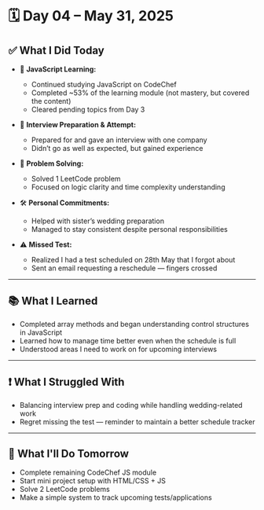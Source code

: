 # 🗓️ Day 04 – May 31, 2025

## ✅ What I Did Today

- 📘 **JavaScript Learning:**
  - Continued studying JavaScript on CodeChef
  - Completed ~53% of the learning module (not mastery, but covered the content)
  - Cleared pending topics from Day 3

- 🎯 **Interview Preparation & Attempt:**
  - Prepared for and gave an interview with one company
  - Didn’t go as well as expected, but gained experience

- 🧠 **Problem Solving:**
  - Solved 1 LeetCode problem
  - Focused on logic clarity and time complexity understanding

- 🛠️ **Personal Commitments:**
  - Helped with sister’s wedding preparation
  - Managed to stay consistent despite personal responsibilities

- ⚠️ **Missed Test:**
  - Realized I had a test scheduled on 28th May that I forgot about
  - Sent an email requesting a reschedule — fingers crossed

---

## 📚 What I Learned

- Completed array methods and began understanding control structures in JavaScript
- Learned how to manage time better even when the schedule is full
- Understood areas I need to work on for upcoming interviews

---

## ❗ What I Struggled With

- Balancing interview prep and coding while handling wedding-related work
- Regret missing the test — reminder to maintain a better schedule tracker

---

## 🧠 What I'll Do Tomorrow

- Complete remaining CodeChef JS module
- Start mini project setup with HTML/CSS + JS
- Solve 2 LeetCode problems
- Make a simple system to track upcoming tests/applications
